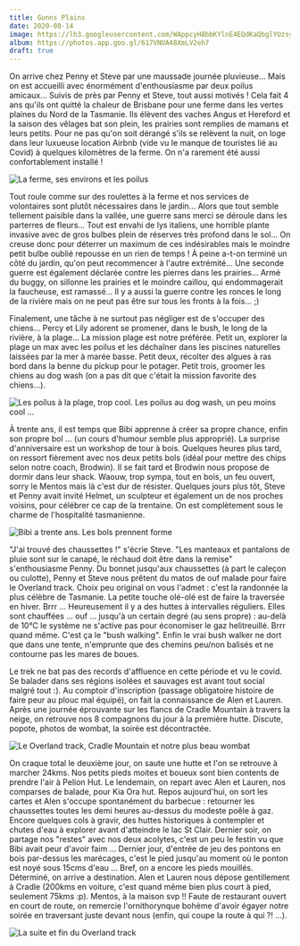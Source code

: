 ```yaml
---
title: Gunns Plains
date: 2020-08-14
image: https://lh3.googleusercontent.com/WAppcyH8bbKYlnE4EQdKaQbglYUzsyi34MPNk2Xx1no75lHq__PWtM3iDdKf7N2Prq4AHtT1g-y0tiWXmx2IFZEjij3LrnPPVCDzuhLwG3bht4U-v7Y5Z6wJuEyFY5M1oOSDsJy4w-w
album: https://photos.app.goo.gl/617VNUA48XmLV2eh7
draft: true
---
```


On arrive chez Penny et Steve par une maussade journée pluvieuse... Mais on est accueilli avec énormément d'enthousiasme par deux poilus amicaux... Suivis de près par Penny et Steve, tout aussi motivés ! Cela fait 4 ans qu'ils ont quitté la chaleur de Brisbane pour une ferme dans les vertes plaines du Nord de la Tasmanie. Ils élèvent des vaches Angus et Hereford et la saison des vêlages bat son plein, les prairies sont remplies de mamans et leurs petits. Pour ne pas qu'on soit dérangé s'ils se relèvent la nuit, on loge dans leur luxueuse location Airbnb (vide vu le manque de touristes lié au Covid) à quelques kilomètres de la ferme. On n'a rarement été aussi confortablement installé !

![La ferme, ses environs et les poilus](https://lh3.googleusercontent.com/GxeLS0df5ALcJTzcRlGo1C_0MtczKd4YKigbZuNuUx9cEYWDVCkmBPl3wK742tHndOZqjDJwgILooG26xNyN3JHRuvmZOXhvaAGpUERPETFaYLv0FekSPF4SLsSsCVSbahZysbkSg_E)

Tout roule comme sur des roulettes à la ferme et nos services de volontaires sont plutôt nécessaires dans le jardin... Alors que tout semble tellement paisible dans la vallée, une guerre sans merci se déroule dans les parterres de fleurs... Tout est envahi de lys italiens, une horrible plante invasive avec de gros bulbes plein de réserves très profond dans le sol... On creuse donc pour déterrer un maximum de ces indésirables mais le moindre petit bulbe oublié repousse en un rien de temps ! À peine a-t-on terminé un côté du jardin, qu'on peut recommencer à l'autre extrémité... Une seconde guerre est également déclarée contre les pierres dans les prairies... Armé du buggy, on sillonne les prairies et le moindre caillou, qui endommagerait la faucheuse, est ramassé... Il y a aussi la guerre contre les ronces le long de la rivière mais on ne peut pas être sur tous les fronts à la fois... ;)

Finalement, une tâche à ne surtout pas négliger est de s'occuper des chiens... Percy et Lily adorent se promener, dans le bush, le long de la rivière, à la plage... La mission plage est notre préférée. Petit un,  explorer la plage un max avec les poilus et les déchaîner dans les piscines naturelles laissées par la mer à marée basse. Petit deux, récolter des algues à ras bord dans la benne du pickup pour le potager. Petit trois, groomer les chiens au dog wash (on a pas dit que c'était la mission favorite des chiens...).

![Les poilus à la plage, trop cool. Les poilus au dog wash, un peu moins cool ...](https://lh3.googleusercontent.com/M3U3vlkslAyiQLz8lJ627Oe-eXwTYI2Mua_mbU0Fu_-V9QpthcYXncR1Tdms10VrGKkrUhqHaOh_-ZgAVb8rlsnO3PX0g5n0ml6D2PxUOnbnrqktLK-6eBUzYcd4R8dprnVzhAyTNQk)

À trente ans, il est temps que Bibi apprenne à créer sa propre chance, enfin son propre bol ... (un cours d'humour semble plus approprié). La surprise d'anniversaire est un workshop de tour à bois. Quelques heures plus tard, on ressort fièrement avec nos deux petits bols (idéal pour mettre des chips selon notre coach, Brodwin). Il se fait tard et Brodwin nous propose de dormir dans leur shack. Waouw, trop sympa, tout en bois, un feu ouvert, sorry le Mentos mais là c'est dur de résister. Quelques jours plus tôt, Steve et Penny avait invité Helmet, un sculpteur et également un de nos proches voisins, pour célébrer ce cap de la trentaine.  On est complètement sous le charme de l'hospitalité tasmanienne.

![Bibi a trente ans. Les bols prennent forme](https://lh3.googleusercontent.com/FXabd2A4mO7Uq-W5JcI2k-nII-bgxR5l-wn9ZHQcMKemvtCpVMWUw6oWqEFvhjV8SZ9SHKqEwMdDo7qJ-0etGXq6iiSM22mtQSfWALNJbi1jfzEmlmk00eIlnp8Uftj6kUAxA2OXujc)

"J'ai trouvé des chaussettes !" s'écrie Steve. "Les manteaux et pantalons de pluie sont sur le canapé, le réchaud doit être dans la remise" s'enthousiasme Penny. Du bonnet jusqu'aux chaussettes (à part le caleçon ou culotte), Penny et Steve nous prêtent du matos de ouf malade pour faire le Overland track. Choix peu original on vous l'admet : c'est la randonnée la plus célèbre de Tasmanie. La petite touche olé-olé est de faire la traversée en hiver. Brrr ... Heureusement il y a des huttes à intervalles réguliers. Elles sont chauffées ... ouf ... jusqu'à un certain degré (au sens propre) : au-delà de 10°C le système ne s'active pas pour économiser le gaz helitreuillé. Brrr quand même. C'est ça le "bush walking". Enfin le vrai bush walker ne dort que dans une tente, n'emprunte que des chemins peu/non balisés et ne contourne pas les mares de boues.

Le trek ne bat pas des records d'affluence en cette période et vu le covid. Se balader dans ses régions isolées et sauvages est avant tout social malgré tout :). Au comptoir d'inscription (passage obligatoire histoire de faire peur au plouc mal équipé), on fait la connaissance de Alen et Lauren. Après une journée éprouvante sur les flancs de Cradle Mountain à travers la neige, on retrouve nos 8 compagnons du jour à la première hutte. Discute, popote, photos de wombat, la soirée est décontractée. 

![Le Overland track, Cradle Mountain et notre plus beau wombat](https://lh3.googleusercontent.com/MIfvKpF6PtAqzy9FMwxKWe73IdfGzfdKzPwRq0HDRAYMubOlRN1UDZligFy76Vj1AQFngilRijH3gtcxIhGPEBBe5ATdYZf-RzSffAxuPW-1Cqw7b-bm4ur5FRjRwvCWjKgkde6qP94)

On craque total le deuxième jour, on saute une hutte et l'on se retrouve à marcher 24kms. Nos petits pieds moites et boueux sont bien contents de prendre l'air à Pelion Hut. Le lendemain, on repart avec Alen et Lauren, nos comparses de balade, pour Kia Ora hut. Repos aujourd'hui, on sort les cartes et Alen s'occupe spontanément du barbecue : retourner les chaussettes toutes les demi heures au-dessus du modeste poêle à gaz. Encore quelques cols à gravir, des huttes historiques à contempler et chutes d'eau à explorer avant d'atteindre le lac St Clair. Dernier soir, on partage nos "restes" avec nos deux acolytes, c'est un peu le festin vu que Bibi avait peur d'avoir faim ... Dernier jour, d'entrée de jeu des pontons en bois par-dessus les marécages, c'est le pied jusqu'au moment où le ponton est noyé sous 15cms d'eau ... Bref, on a encore les pieds mouillés. Déterminé, on arrive a destination. Alen et Lauren nous dépose gentillement à Cradle (200kms en voiture, c'est quand même bien plus court à pied, seulement 75kms :p). Mentos, à la maison svp !! Faute de restaurant ouvert en court de route, on remercie l'ornithorynque bohème d'avoir égayer notre soirée en traversant juste devant nous (enfin, qui coupe la route à qui ?! ...).

![La suite et fin du Overland track](https://lh3.googleusercontent.com/-fDHp3EI1gcxKmwZOPfivfA-Mf95A9x8WKyJX9BY9UHqYXlK56nzgyA9jChdzyA5dQZ7x7XI1QtQ2dc-Hfj6I5RdyHgaJlthl110YReo-8a3NoJVugcDLzEdoc3-pcUoTw_7SaXpz1M)
